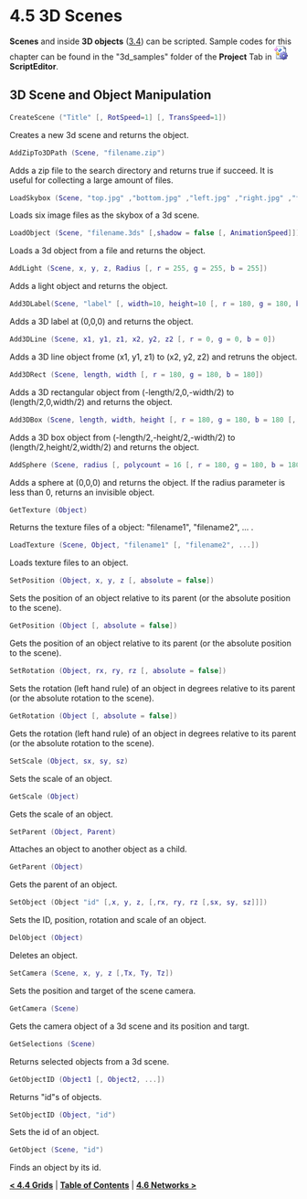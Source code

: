 # 4.5 3D Scenes
**Scenes** and inside **3D objects** ([3.4](3.4_3d_scenes.md)) can be scripted. Sample codes for this chapter can be found in the "3d_samples" folder of the **Project** Tab in ![icon](imgs/icon_script_editor.png)**ScriptEditor**.
## 3D Scene and Object Manipulation
```lua 
CreateScene ("Title" [, RotSpeed=1] [, TransSpeed=1])
```
Creates a new 3d scene and returns the object.
```lua
AddZipTo3DPath (Scene, "filename.zip")
```
Adds a zip file to the search directory and returns true if succeed. It is useful for collecting a large amount of files.
```lua
LoadSkybox (Scene, "top.jpg" ,"bottom.jpg" ,"left.jpg" ,"right.jpg" ,"front.jpg" ,"back.jpg")
```
Loads six image files as the skybox of a 3d scene.
```lua
LoadObject (Scene, "filename.3ds" [,shadow = false [, AnimationSpeed]])
```
Loads a 3d object from a file and returns the object.
```lua
AddLight (Scene, x, y, z, Radius [, r = 255, g = 255, b = 255])
```
Adds a light object and returns the object.
```lua
Add3DLabel(Scene, "label" [, width=10, height=10 [, r = 180, g = 180, b = 180 [, "font.xml"]]])
```
Adds a 3D label at (0,0,0) and returns the object.
```lua
Add3DLine (Scene, x1, y1, z1, x2, y2, z2 [, r = 0, g = 0, b = 0])
```
Adds a 3D line object frome (x1, y1, z1) to (x2, y2, z2) and retruns the object.
```lua
Add3DRect (Scene, length, width [, r = 180, g = 180, b = 180])
```
Adds a 3D rectangular object from (-length/2,0,-width/2) to (length/2,0,width/2) and returns the object.
```lua
Add3DBox (Scene, length, width, height [, r = 180, g = 180, b = 180 [, bShowEdge = true]])
```
Adds a 3D box object from (-length/2,-height/2,-width/2) to (length/2,height/2,width/2) and returns the object.
```lua
AddSphere (Scene, radius [, polycount = 16 [, r = 180, g = 180, b = 180]])
```
Adds a sphere at (0,0,0) and returns the object. If the radius parameter is less than 0, returns an invisible object.
```lua
GetTexture (Object)
```
Returns the texture files of a object: "filename1", "filename2", ... .
```lua
LoadTexture (Scene, Object, "filename1" [, "filename2", ...])
```
Loads texture files to an object.
```lua
SetPosition (Object, x, y, z [, absolute = false])
```
Sets the position of an object relative to its parent (or the absolute position to the scene).
```lua
GetPosition (Object [, absolute = false])
```
Gets the position of an object relative to its parent (or the absolute position to the scene).
```lua
SetRotation (Object, rx, ry, rz [, absolute = false])
```
Sets the rotation (left hand rule) of an object in degrees relative to its parent (or the absolute rotation to the scene).
```lua
GetRotation (Object [, absolute = false])
```
Gets the rotation (left hand rule) of an object in degrees relative to its parent (or the absolute rotation to the scene).
```lua
SetScale (Object, sx, sy, sz)
```
Sets the scale of an object.
```lua
GetScale (Object)
```
Gets the scale of an object.
```lua
SetParent (Object, Parent)
```
Attaches an object to another object as a child.
```lua
GetParent (Object)
```
Gets the parent of an object.
```lua
SetObject (Object "id" [,x, y, z, [,rx, ry, rz [,sx, sy, sz]]])
```
Sets the ID, position, rotation and scale of an object.
```lua
DelObject (Object)
```
Deletes an object.
```lua
SetCamera (Scene, x, y, z [,Tx, Ty, Tz])
```
Sets the position and target of the scene camera.
```lua
GetCamera (Scene)
```
Gets the camera object of a 3d scene and its position and targt.
```lua
GetSelections (Scene)
```
Returns selected objects from a 3d scene.
```lua
GetObjectID (Object1 [, Object2, ...])
```
Returns "id"s of objects.
```lua
SetObjectID (Object, "id")
```
Sets the id of an object.
```lua
GetObject (Scene, "id")
```
Finds an object by its id.


[**< 4.4 Grids**](4.4_grids.md) | [**Table of Contents**](.) | [**4.6 Networks >**](4.6_networks.md)
